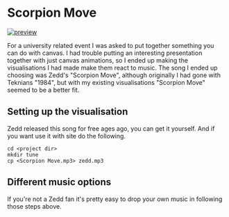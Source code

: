 Scorpion Move
======

[![preview](http://i.imgur.com/dPPdA3O.gif)](http://vimeo.com/user6480675/scorpion-move)

For a university related event I was asked to put together something
you can do with canvas. I had trouble putting an interesting presentation
together with just canvas animations, so I ended up making the visualisations
I had made make them react to music. The song I ended up choosing was Zedd's
"Scorpion Move", although originally I had gone with Teknians "1984", but with
my existing visualisations "Scorpion Move" seemed to be a better fit.


## Setting up the visualisation
Zedd released this song for free ages ago, you can get it yourself.
And if you want use it with site do the following.

    cd <project dir>
    mkdir tune
    cp <Scorpion Move.mp3> zedd.mp3

## Different music options

If you're not a Zedd fan it's pretty easy to drop your own music in
following those steps above.
